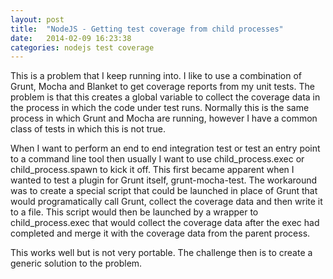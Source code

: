 ```yaml
---
layout: post
title:  "NodeJS - Getting test coverage from child processes"
date:   2014-02-09 16:23:38
categories: nodejs test coverage
---
```


This is a problem that I keep running into. I like to use a combination of Grunt, Mocha and Blanket to get coverage reports from my unit tests. The problem is that this creates a global variable to collect the coverage data in the process in which the code under test runs. Normally this is the same process in which Grunt and Mocha are running, however I have a common class of tests in which this is not true.

When I want to perform an end to end integration test or test an entry point to a command line tool then usually I want to use child_process.exec or child_process.spawn to kick it off. This first became apparent when I wanted to test a plugin for Grunt itself, grunt-mocha-test. The workaround was to create a special script that could be launched in place of Grunt that would programatically call Grunt, collect the coverage data and then write it to a file. This script would then be launched by a wrapper to child_process.exec that would collect the coverage data after the exec had completed and merge it with the coverage data from the parent process.

This works well but is not very portable. The challenge then is to create a generic solution to the problem.
